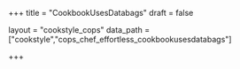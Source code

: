+++
title = "CookbookUsesDatabags"
draft = false

layout = "cookstyle_cops"
data_path = ["cookstyle","cops_chef_effortless_cookbookusesdatabags"]

+++

<!-- The content of this page is automatically generated from the
cops_chef_effortless_cookbookusesdatabags.yml file in github.com/chef/cookstyle/blob/master/docs-chef-io/data/cookstyle/. -->
